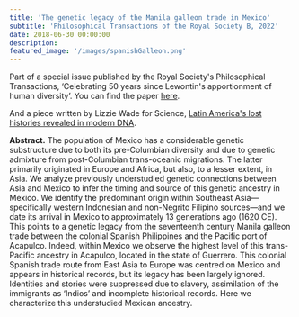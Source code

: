 ```yaml
---
title: 'The genetic legacy of the Manila galleon trade in Mexico'
subtitle: 'Philosophical Transactions of the Royal Society B, 2022'
date: 2018-06-30 00:00:00
description:
featured_image: '/images/spanishGalleon.png'
---
```


Part of a special issue published by the Royal Society's Philosophical Transactions, ‘Celebrating 50 years since Lewontin's apportionment of human diversity’. You can find the paper [here](https://royalsocietypublishing.org/doi/full/10.1098/rstb.2020.0419).

And a piece written by Lizzie Wade for Science, [Latin America's lost histories revealed in modern DNA](https://www.science.org/content/article/latin-america-s-lost-histories-revealed-modern-dna).

**Abstract.** The population of Mexico has a considerable genetic substructure due to both its pre-Columbian diversity and due to genetic admixture from post-Columbian trans-oceanic migrations. The latter primarily originated in Europe and Africa, but also, to a lesser extent, in Asia. We analyze previously understudied genetic connections between Asia and Mexico to infer the timing and source of this genetic ancestry in Mexico. We identify the predominant origin within Southeast Asia—specifically western Indonesian and non-Negrito Filipino sources—and we date its arrival in Mexico to approximately 13 generations ago (1620 CE). This points to a genetic legacy from the seventeenth century Manila galleon trade between the colonial Spanish Philippines and the Pacific port of Acapulco. Indeed, within Mexico we observe the highest level of this trans-Pacific ancestry in Acapulco, located in the state of Guerrero. This colonial Spanish trade route from East Asia to Europe was centred on Mexico and appears in historical records, but its legacy has been largely ignored. Identities and stories were suppressed due to slavery, assimilation of the immigrants as ‘Indios’ and incomplete historical records. Here we characterize this understudied Mexican ancestry.